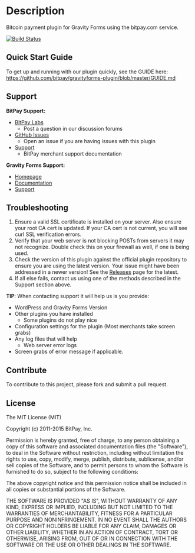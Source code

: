 # Description

Bitcoin payment plugin for Gravity Forms using the bitpay.com service.

[![Build Status](https://travis-ci.org/bitpay/gravityforms-plugin.svg)](https://travis-ci.org/bitpay/gravityforms-plugin)

## Quick Start Guide

To get up and running with our plugin quickly, see the GUIDE here: https://github.com/bitpay/gravityforms-plugin/blob/master/GUIDE.md

## Support

**BitPay Support:**

* [BitPay Labs](https://labs.bitpay.com/c/plugins/gravity-forms)
  * Post a question in our discussion forums
* [GitHub Issues](https://github.com/bitpay/gravityforms-plugin/issues)
  * Open an issue if you are having issues with this plugin
* [Support](https://support.bitpay.com)
  * BitPay merchant support documentation

**Gravity Forms Support:**

* [Homepage](http://www.gravityforms.com/)
* [Documentation](http://www.gravityhelp.com/documentation/page/Gravity_Forms_Documentation)
* [Support](http://www.gravityhelp.com/support/)

## Troubleshooting

1. Ensure a valid SSL certificate is installed on your server. Also ensure your root CA cert is updated. If your CA cert is not current, you will see curl SSL verification errors.
2. Verify that your web server is not blocking POSTs from servers it may not recognize. Double check this on your firewall as well, if one is being used.
3. Check the version of this plugin against the official plugin repository to ensure you are using the latest version. Your issue might have been addressed in a newer version! See the [Releases](https://github.com/bitpay/gravityforms-plugin/releases) page for the latest.
4. If all else fails, contact us using one of the methods described in the Support section above.

**TIP**: When contacting support it will help us is you provide:

* WordPress and Gravity Forms Version
* Other plugins you have installed
  * Some plugins do not play nice
* Configuration settings for the plugin (Most merchants take screen grabs)
* Any log files that will help
  * Web server error logs
* Screen grabs of error message if applicable.

## Contribute

To contribute to this project, please fork and submit a pull request.

## License

The MIT License (MIT)

Copyright (c) 2011-2015 BitPay, Inc.

Permission is hereby granted, free of charge, to any person obtaining a copy
of this software and associated documentation files (the "Software"), to deal
in the Software without restriction, including without limitation the rights
to use, copy, modify, merge, publish, distribute, sublicense, and/or sell
copies of the Software, and to permit persons to whom the Software is
furnished to do so, subject to the following conditions:

The above copyright notice and this permission notice shall be included in
all copies or substantial portions of the Software.

THE SOFTWARE IS PROVIDED "AS IS", WITHOUT WARRANTY OF ANY KIND, EXPRESS OR
IMPLIED, INCLUDING BUT NOT LIMITED TO THE WARRANTIES OF MERCHANTABILITY,
FITNESS FOR A PARTICULAR PURPOSE AND NONINFRINGEMENT. IN NO EVENT SHALL THE
AUTHORS OR COPYRIGHT HOLDERS BE LIABLE FOR ANY CLAIM, DAMAGES OR OTHER
LIABILITY, WHETHER IN AN ACTION OF CONTRACT, TORT OR OTHERWISE, ARISING FROM,
OUT OF OR IN CONNECTION WITH THE SOFTWARE OR THE USE OR OTHER DEALINGS IN
THE SOFTWARE.

